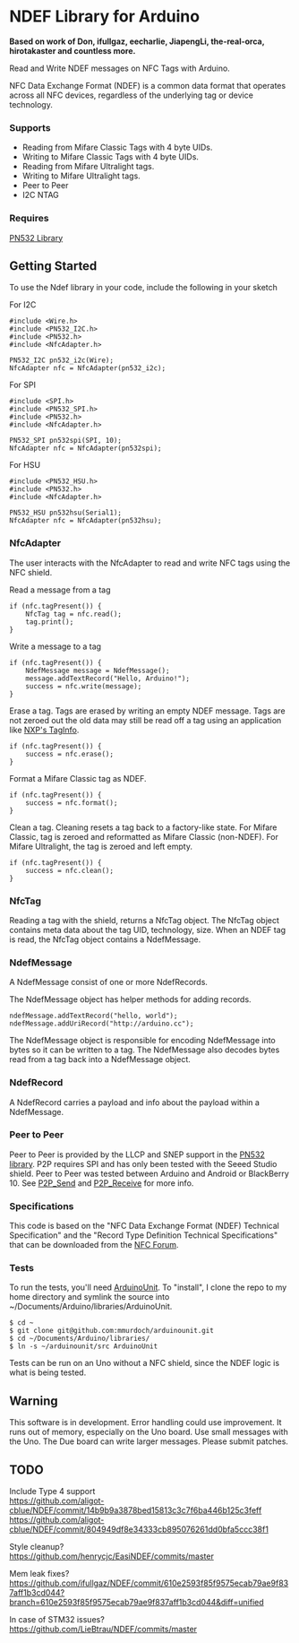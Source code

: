 # NDEF Library for Arduino

**Based on work of Don, ifullgaz, eecharlie, JiapengLi, the-real-orca, hirotakaster and countless more.**

Read and Write NDEF messages on NFC Tags with Arduino.

NFC Data Exchange Format (NDEF) is a common data format that operates across all NFC devices, regardless of the underlying tag or device technology.

### Supports 
 - Reading from Mifare Classic Tags with 4 byte UIDs.
 - Writing to Mifare Classic Tags with 4 byte UIDs.
 - Reading from Mifare Ultralight tags.
 - Writing to Mifare Ultralight tags.
 - Peer to Peer
 - I2C NTAG

### Requires

[PN532 Library](https://github.com/solhuebner/PN532)

## Getting Started

To use the Ndef library in your code, include the following in your sketch

For I2C 

    #include <Wire.h>
    #include <PN532_I2C.h>
    #include <PN532.h>
    #include <NfcAdapter.h>
    
    PN532_I2C pn532_i2c(Wire);
    NfcAdapter nfc = NfcAdapter(pn532_i2c);

For SPI

    #include <SPI.h>
    #include <PN532_SPI.h>
    #include <PN532.h>
    #include <NfcAdapter.h>
    
    PN532_SPI pn532spi(SPI, 10);
    NfcAdapter nfc = NfcAdapter(pn532spi);

For HSU

    #include <PN532_HSU.h>
    #include <PN532.h>
    #include <NfcAdapter.h>
    
    PN532_HSU pn532hsu(Serial1);
    NfcAdapter nfc = NfcAdapter(pn532hsu);

### NfcAdapter

The user interacts with the NfcAdapter to read and write NFC tags using the NFC shield.

Read a message from a tag

    if (nfc.tagPresent()) {
        NfcTag tag = nfc.read();
        tag.print();
    }

Write a message to a tag

    if (nfc.tagPresent()) {
        NdefMessage message = NdefMessage();
        message.addTextRecord("Hello, Arduino!");
        success = nfc.write(message);
    }

Erase a tag. Tags are erased by writing an empty NDEF message. Tags are not zeroed out the old data may still be read off a tag using an application like [NXP's TagInfo](https://play.google.com/store/apps/details?id=com.nxp.taginfolite&hl=en).

    if (nfc.tagPresent()) {
        success = nfc.erase();
    }


Format a Mifare Classic tag as NDEF.

    if (nfc.tagPresent()) {
        success = nfc.format();
    }


Clean a tag. Cleaning resets a tag back to a factory-like state. For Mifare Classic, tag is zeroed and reformatted as Mifare Classic (non-NDEF). For Mifare Ultralight, the tag is zeroed and left empty.

    if (nfc.tagPresent()) {
        success = nfc.clean();
    }


### NfcTag 

Reading a tag with the shield, returns a NfcTag object. The NfcTag object contains meta data about the tag UID, technology, size. When an NDEF tag is read, the NfcTag object contains a NdefMessage.

### NdefMessage

A NdefMessage consist of one or more NdefRecords.

The NdefMessage object has helper methods for adding records.

    ndefMessage.addTextRecord("hello, world");
    ndefMessage.addUriRecord("http://arduino.cc");

The NdefMessage object is responsible for encoding NdefMessage into bytes so it can be written to a tag. The NdefMessage also decodes bytes read from a tag back into a NdefMessage object.

### NdefRecord

A NdefRecord carries a payload and info about the payload within a NdefMessage.

### Peer to Peer

Peer to Peer is provided by the LLCP and SNEP support in the [PN532 library](https://github.com/solhuebner/PN532). P2P requires SPI and has only been tested with the Seeed Studio shield. Peer to Peer was tested between Arduino and Android or BlackBerry 10. See [P2P_Send](examples/P2P_Send/P2P_Send.ino) and [P2P_Receive](examples/P2P_Receive/P2P_Receive.ino) for more info.

### Specifications

This code is based on the "NFC Data Exchange Format (NDEF) Technical Specification" and the "Record Type Definition Technical Specifications" that can be downloaded from the [NFC Forum](http://www.nfc-forum.org/specs/spec_license).

### Tests

To run the tests, you'll need [ArduinoUnit](https://github.com/mmurdoch/arduinounit). To "install", I clone the repo to my home directory and symlink the source into ~/Documents/Arduino/libraries/ArduinoUnit.

    $ cd ~
    $ git clone git@github.com:mmurdoch/arduinounit.git
    $ cd ~/Documents/Arduino/libraries/
    $ ln -s ~/arduinounit/src ArduinoUnit
    
Tests can be run on an Uno without a NFC shield, since the NDEF logic is what is being tested.
    
## Warning

This software is in development. Error handling could use improvement. It runs out of memory, especially on the Uno board. Use small messages with the Uno. The Due board can write larger messages. Please submit patches.

## TODO

Include Type 4 support  
https://github.com/aligot-cblue/NDEF/commit/14b9b9a3878bed15813c3c7f6ba446b125c3feff
https://github.com/aligot-cblue/NDEF/commit/804949df8e34333cb895076261dd0bfa5ccc38f1

Style cleanup?  
https://github.com/henrycjc/EasiNDEF/commits/master

Mem leak fixes?  
https://github.com/ifullgaz/NDEF/commit/610e2593f85f9575ecab79ae9f837aff1b3cd044?branch=610e2593f85f9575ecab79ae9f837aff1b3cd044&diff=unified

In case of STM32 issues?  
https://github.com/LieBtrau/NDEF/commits/master
